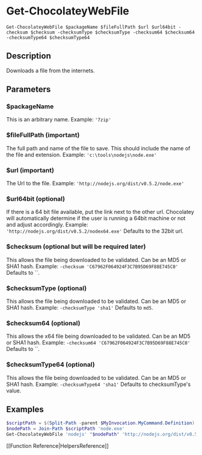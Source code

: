 # Get-ChocolateyWebFile
`Get-ChocolateyWebFile $packageName $fileFullPath $url $url64bit -checksum $checksum -checksumType $checksumType -checksum64 $checksum64 -checksumType64 $checksumType64`

## Description
Downloads a file from the internets.

## Parameters
### $packageName
This is an arbitrary name.
Example: `'7zip'`

### $fileFullPath (important)
The full path and name of the file to save. This should include the name of the file and extension.
Example: `'c:\tools\nodejs\node.exe'`

### $url (important)
The Url to the file.
Example: `'http://nodejs.org/dist/v0.5.2/node.exe'`

### $url64bit (optional)
If there is a 64 bit file available, put the link next to the other url. Chocolatey will automatically determine if the user is running a 64bit machine or not and adjust accordingly.
Example: `'http://nodejs.org/dist/v0.5.2/nodex64.exe'`
Defaults to the 32bit url.

### $checksum (optional but will be required later)
This allows the file being downloaded to be validated. Can be an MD5 or SHA1 hash.
Example: `-checksum 'C67962F064924F3C7B95D69F88E745C0'`
Defaults to ``.

### $checksumType (optional)
This allows the file being downloaded to be validated. Can be an MD5 or SHA1 hash.
Example: `-checksumType 'sha1'`
Defaults to `md5`.

### $checksum64 (optional)
This allows the x64 file being downloaded to be validated. Can be an MD5 or SHA1 hash.
Example: `-checksum64 'C67962F064924F3C7B95D69F88E745C0'`
Defaults to ``.

### $checksumType64 (optional)
This allows the file being downloaded to be validated. Can be an MD5 or SHA1 hash.
Example: `-checksumType64 'sha1'`
Defaults to checksumType's value.

## Examples
```powershell
$scriptPath = $(Split-Path -parent $MyInvocation.MyCommand.Definition)
$nodePath = Join-Path $scriptPath 'node.exe'
Get-ChocolateyWebFile 'nodejs' "$nodePath" 'http://nodejs.org/dist/v0.5.2/node.exe'
```

[[Function Reference|HelpersReference]]
